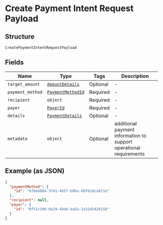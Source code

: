 
# Create Payment Intent Request Payload

## Structure

`CreatePaymentIntentRequestPayload`

## Fields

| Name | Type | Tags | Description |
|  --- | --- | --- | --- |
| `target_amount` | [`AmountDetails`](/doc/models/amount-details.md) | Optional | - |
| `payment_method` | [`PaymentMethodId`](/doc/models/payment-method-id.md) | Required | - |
| `recipient` | `object` | Required | - |
| `payer` | [`PayerId`](/doc/models/payer-id.md) | Required | - |
| `details` | [`PaymentDetails`](/doc/models/payment-details.md) | Optional | - |
| `metadata` | `object` | Optional | additional payment information to support operational requirements |

## Example (as JSON)

```json
{
  "paymentMethod": {
    "id": "6f0eb884-3f41-4b57-b86a-80f62dca011e"
  },
  "recipient": null,
  "payer": {
    "id": "8f51c396-6e29-49a6-ba5a-1a31d5420158"
  }
}
```

